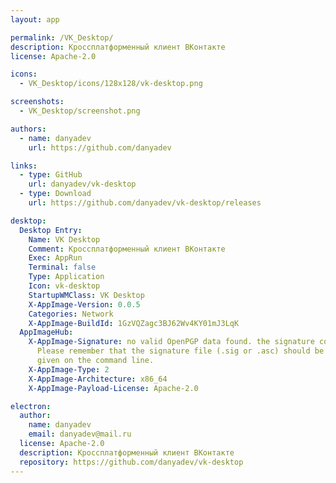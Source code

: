 ```yaml
---
layout: app

permalink: /VK_Desktop/
description: Кроссплатформенный клиент ВКонтакте
license: Apache-2.0

icons:
  - VK_Desktop/icons/128x128/vk-desktop.png

screenshots:
  - VK_Desktop/screenshot.png

authors:
  - name: danyadev
    url: https://github.com/danyadev

links:
  - type: GitHub
    url: danyadev/vk-desktop
  - type: Download
    url: https://github.com/danyadev/vk-desktop/releases

desktop:
  Desktop Entry:
    Name: VK Desktop
    Comment: Кроссплатформенный клиент ВКонтакте
    Exec: AppRun
    Terminal: false
    Type: Application
    Icon: vk-desktop
    StartupWMClass: VK Desktop
    X-AppImage-Version: 0.0.5
    Categories: Network
    X-AppImage-BuildId: 1GzVQZagc3BJ62Wv4KY01mJ3LqK
  AppImageHub:
    X-AppImage-Signature: no valid OpenPGP data found. the signature could not be verified.
      Please remember that the signature file (.sig or .asc) should be the first file
      given on the command line.
    X-AppImage-Type: 2
    X-AppImage-Architecture: x86_64
    X-AppImage-Payload-License: Apache-2.0

electron:
  author:
    name: danyadev
    email: danyadev@mail.ru
  license: Apache-2.0
  description: Кроссплатформенный клиент ВКонтакте
  repository: https://github.com/danyadev/vk-desktop
---
```

